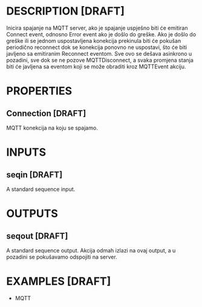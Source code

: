 # DESCRIPTION [DRAFT]

Inicira spajanje na MQTT server, ako je spajanje uspješno biti će emitiran Connect event, odnosno Error event ako je došlo do greške. Ako je došlo do greške ili se jednom uspostavljena konekcija prekinula biti će pokušan periodično reconnect dok se konekcija ponovno ne uspostavi, što će biti javljeno sa emitiranim Reconnect eventom. Sve ovo se dešava asinkrono u pozadini, sve dok se ne pozove MQTTDisconnect, a svaka promjena stanja biti će javljena sa eventom koji se može obraditi kroz MQTTEvent akciju.

# PROPERTIES

## Connection [DRAFT]

MQTT konekcija na koju se spajamo.

# INPUTS

## seqin [DRAFT]

A standard sequence input.

# OUTPUTS

## seqout [DRAFT]

A standard sequence output. Akcija odmah izlazi na ovaj output, a u pozadini se pokušavamo odspojiti na server.

# EXAMPLES [DRAFT]

-   MQTT
